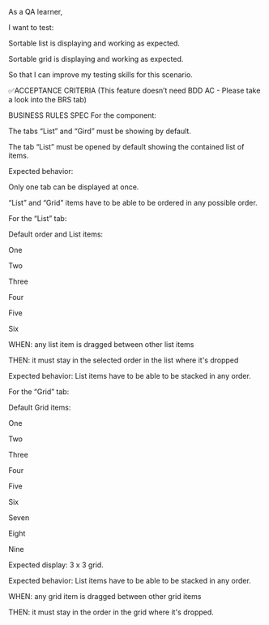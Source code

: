 As a QA learner,

I want to test:

Sortable list is displaying and working as expected.

Sortable grid is displaying and working as expected.

So that I can improve my testing skills for this scenario.

✅ACCEPTANCE CRITERIA
(This feature doesn’t need BDD AC - Please take a look into the BRS tab)

BUSINESS RULES SPEC
For the component:

The tabs “List” and “Gird” must be showing by default. 

The tab “List” must be opened by default showing the contained list of items.

Expected behavior: 

Only one tab can be displayed at once. 

“List” and “Grid” items have to be able to be ordered in any possible order.

For the “List” tab: 

Default order and List items:

One

Two

Three

Four

Five

Six

WHEN: any list item is dragged between other list items

THEN: it must stay in the selected order in the list where it's dropped

Expected behavior: List items have to be able to be stacked in any order.

For the “Grid” tab: 

Default Grid items:

One

Two

Three

Four

Five

Six

Seven

Eight

Nine

Expected display: 3 x 3 grid.

Expected behavior: List items have to be able to be stacked in any order.

WHEN: any grid item is dragged between other grid items

THEN: it must stay in the order in the grid where it's dropped.
